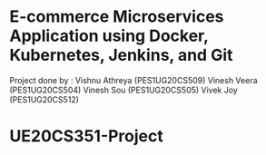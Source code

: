 # E-commerce Microservices Application using Docker, Kubernetes, Jenkins, and Git

Project done by :
Vishnu Athreya (PES1UG20CS509)
Vinesh Veera (PES1UG20CS504)
Vinesh Sou (PES1UG20CS505)
Vivek Joy (PES1UG20CS512)

# UE20CS351-Project
